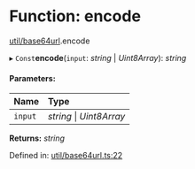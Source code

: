 # Function: encode

[util/base64url](../modules/util_base64url.md).encode

▸ `Const`**encode**(`input`: *string* \| *Uint8Array*): *string*

#### Parameters:

Name | Type |
:------ | :------ |
`input` | *string* \| *Uint8Array* |

**Returns:** *string*

Defined in: [util/base64url.ts:22](https://github.com/panva/jose/blob/main/src/util/base64url.ts#L22)
